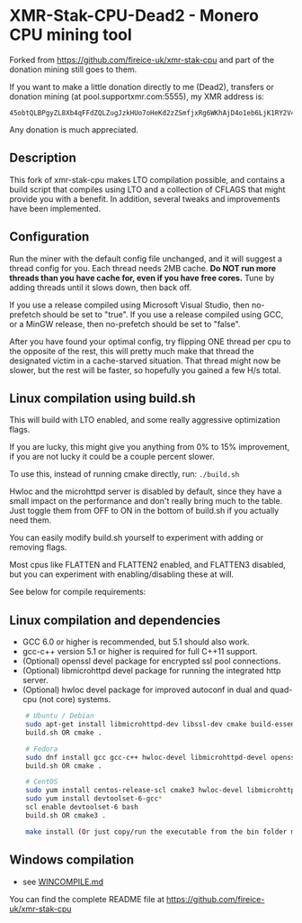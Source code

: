 # XMR-Stak-CPU-Dead2 - Monero CPU mining tool
Forked from https://github.com/fireice-uk/xmr-stak-cpu and part of the donation mining still goes to them.

If you want to make a little donation directly to me (Dead2), transfers or donation mining (at pool.supportxmr.com:5555), my XMR address is:
```
45obtQLBPgyZL8Xb4qFFdZQLZugJzkHUo7oHeKd2zZSmfjxRg6WKhAjD4o1eb6LjK1RY2V4sp1nmDAity9Ks9NvZHw8z1EL
```
Any donation is much appreciated.

## Description
This fork of xmr-stak-cpu makes LTO compilation possible, and contains a build script that compiles
using LTO and a collection of CFLAGS that might provide you with a benefit.
In addition, several tweaks and improvements have been implemented.

## Configuration
Run the miner with the default config file unchanged, and it will suggest a thread config for you.
Each thread needs 2MB cache.
**Do NOT run more threads than you have cache for, even if you have free cores.**
Tune by adding threads until it slows down, then back off.

If you use a release compiled using Microsoft Visual Studio, then no-prefetch should be set to "true".
If you use a release compiled using GCC, or a MinGW release, then no-prefetch should be set to "false".

After you have found your optimal config, try flipping ONE thread per cpu to the opposite of the rest,
this will pretty much make that thread the designated victim in a cache-starved situation. That thread
might now be slower, but the rest will be faster, so hopefully you gained a few H/s total.


## Linux compilation using build.sh
This will build with LTO enabled, and some really aggressive optimization flags.

If you are lucky, this might give you anything from 0% to 15% improvement,
if you are not lucky it could be a couple percent slower.

To use this, instead of running cmake directly, run:
`./build.sh`

Hwloc and the microhttpd server is disabled by default, since they have a small impact
on the performance and don't really bring much to the table. Just toggle them from OFF to ON
in the bottom of build.sh if you actually need them.

You can easily modify build.sh yourself to experiment with adding or removing flags.

Most cpus like FLATTEN and FLATTEN2 enabled, and FLATTEN3 disabled, but you can experiment
with enabling/disabling these at will.

See below for compile requirements:

## Linux compilation and dependencies
- GCC 6.0 or higher is recommended, but 5.1 should also work.
- gcc-c++ version 5.1 or higher is required for full C++11 support.
- (Optional) openssl devel package for encrypted ssl pool connections.
- (Optional) libmicrohttpd devel package for running the integrated http server.
- (Optional) hwloc devel package for improved autoconf in dual and quad-cpu (not core) systems.

```bash
    # Ubuntu / Debian
    sudo apt-get install libmicrohttpd-dev libssl-dev cmake build-essential libhwloc-dev
    build.sh OR cmake .

    # Fedora
    sudo dnf install gcc gcc-c++ hwloc-devel libmicrohttpd-devel openssl-devel cmake
    build.sh OR cmake .

    # CentOS
    sudo yum install centos-release-scl cmake3 hwloc-devel libmicrohttpd-devel openssl-devel
    sudo yum install devtoolset-6-gcc*
    scl enable devtoolset-6 bash
    build.sh OR cmake3 .

    make install (Or just copy/run the executable from the bin folder manually)
```



## Windows compilation
- see [WINCOMPILE.md](WINCOMPILE.md)


You can find the complete README file at https://github.com/fireice-uk/xmr-stak-cpu
